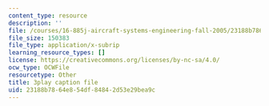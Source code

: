 ```yaml
---
content_type: resource
description: ''
file: /courses/16-885j-aircraft-systems-engineering-fall-2005/23188b7864e854df84842d53e29bea9c_k2jN_26m8LM.vtt
file_size: 150383
file_type: application/x-subrip
learning_resource_types: []
license: https://creativecommons.org/licenses/by-nc-sa/4.0/
ocw_type: OCWFile
resourcetype: Other
title: 3play caption file
uid: 23188b78-64e8-54df-8484-2d53e29bea9c
---
```

